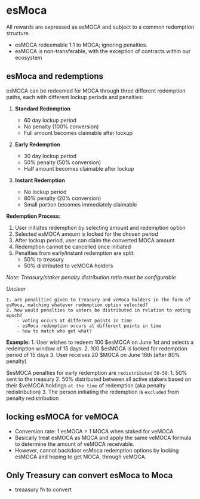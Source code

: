 # esMoca

All rewards are expressed as esMOCA and subject to a common redemption structure.

- esMOCA redeemable 1:1 to MOCA; ignoring penalties.
- esMOCA is non-transferable, with the exception of contracts within our ecosystem

## esMoca and redemptions

esMOCA can be redeemed for MOCA through three different redemption paths, each with different lockup periods and penalties:

1. **Standard Redemption**
   - 60 day lockup period
   - No penalty (100% conversion)
   - Full amount becomes claimable after lockup

2. **Early Redemption**
   - 30 day lockup period
   - 50% penalty (50% conversion)
   - Half amount becomes claimable after lockup

3. **Instant Redemption**
   - No lockup period
   - 80% penalty (20% conversion)
   - Small portion becomes immediately claimable

**Redemption Process:**

1. User initiates redemption by selecting amount and redemption option
2. Selected esMOCA amount is locked for the chosen period
3. After lockup period, user can claim the converted MOCA amount
4. Redemption cannot be cancelled once initiated
5. Penalties from early/instant redemption are split:
   - 50% to treasury
   - 50% distributed to veMOCA holders

*Note: Treasury/staker penalty distribution ratio must be configurable*

*Unclear*

```smlj
1. are penalities given to treasury and veMoca holders in the form of esMoca, matching whatever redemption option selected?
2. how would penalties to voters be distributed in relation to voting epoch? 
    - voting occurs at different points in time
    - esMoca redemption occurs at different points in time
    - how to match who get what?
```

**Example:**
    1. User wishes to redeem 100 $esMOCA on June 1st and selects a redemption window of 15 days.
    2. 100 $esMOCA is locked for redemption period of 15 days
    3. User receives 20 $MOCA on June 16th (after 80% penalty)

$esMOCA penalties for early redemption are `redistributed` `50-50`:
    1. 50% sent to the treasury
    2. 50% distributed between all active stakers based on their $veMOCA holdings `at the time` of redemption (aka penalty redistribution)
    3. The person initiating the redemption is `excluded` from penalty redistribution

## locking esMOCA for veMOCA

- Conversion rate: 1 esMOCA = 1 MOCA when staked for veMOCA
- Basically treat esMOCA as MOCA and apply the same veMOCA formula to determine the amount of veMOCA receivable.
- However, cannot backdoor esMoca redemption options by locking esMOCA and hoping to get MOCA, through veMOCA.

## Only Treasury can convert esMoca to Moca

- treaasury fn to convert
